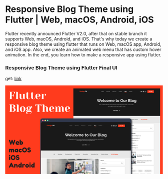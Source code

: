 # Responsive Blog Theme using Flutter | Web, macOS, Android, iOS

Flutter recently announced Flutter V2.0, after that on stable branch it supports Web, macOS, Android, and iOS. That's why today we create a responsive blog theme using flutter that runs on Web, macOS app, Android, and iOS app. Also, we create an animated web menu that has custom hover animation. In the end, you learn how to make a responsive app using flutter.

### Responsive Blog Theme using Flutter Final UI

get: [link](https://responsiveblog.netlify.app/#/)


![App UI](/ui.png)
